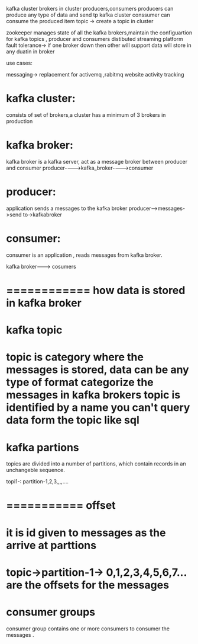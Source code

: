 kafka cluster
brokers in cluster
producers,consumers
producers can produce any type of data and send tp kafka cluster
conssumer can consume the produced item
topic -> create a topic in cluster

zookeeper manages state of all the kafka brokers,maintain the configuartion for kafka topics , producer and consumers
distibuted streaming platform
fault tolerance-> if one broker down then other will support
data will store in any duatin in broker

use cases:

messaging-> replacement for activemq ,rabitmq
website activity tracking

kafka cluster:
============
consists of set of brokers,a cluster has a minimum of 3 brokers in production

kafka broker:
===========
kafka broker is a kafka server, act as a message broker between producer and consumer
producer---->kafka_broker---->consumer

producer:
========
application sends a messages to the kafka broker
producer-->messages->send to->kafkabroker

consumer:
=========
consumer is an application , reads messages from kafka broker.

kafka broker---> cosumers

============
how data is stored in kafka broker
===========
kafka topic
===================
topic is category where the messages is stored, data can be any type of format
categorize the messages in kafka brokers
topic is identified by a name
you can't query data form the topic like sql
===================
kafka partions
===================
topics are divided into a number of partitions, which contain records in an unchangeble sequence.

topi1-: partition-1,2,3,,,,....

===========
offset 
======
it is id given to messages as the arrive at parttions
==================
topic->partition-1-> 0,1,2,3,4,5,6,7... are the offsets for the messages
=========
consumer groups
===========
consumer group contains one or more  consumers to consumer the messages .
